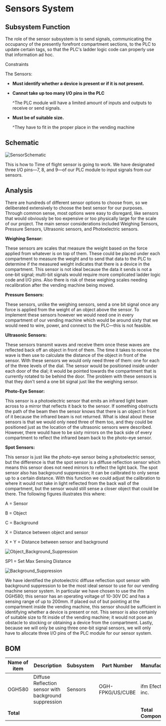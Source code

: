 # Sensors System

## Subsystem Function 

The role of the sensor subsystem is to send signals, communicating the occupancy of the presently forefront compartment sections, to the PLC to update certain tags, so that the PLC's ladder logic code can properly use that information ad hoc.  

 

Constraints 

 

The Sensors: 

* **Must identify whether a device is present or if it is not present.**  

* **Cannot take up too many I/O pins in the PLC**   

    ^The PLC module will have a limited amount of inputs and outputs to receive or send signals.  

* **Must be of suitable size.**  
 
    ^They have to fit in the proper place in the vending machine 

 

## Schematic 
![SensorSchematic](https://user-images.githubusercontent.com/113734069/203670775-6f40ee67-78c1-44de-b468-94481cb20bdc.jpeg)

This is how to Time of flight sensor is going to work. We have designated three I/O pins—7, 8, and 9—of our PLC module to input signals from our sensors. 

 
## Analysis 

There are hundreds of different sensor options to choose from, so we deliberated extensively to choose the best sensor for our purposes. Through common sense, most options were easy to disregard, like sensors that would obviously be too expensive or too physically large for the scale of our project. The main sensor considerations included Weighing Sensors, Pressure Sensors, Ultrasonic sensors, and Photoelectric sensors. 

 

**Weighing Sensor:**   

These sensors are scales that measure the weight based on the force applied from whatever is on top of them. These could be placed under each compartment to measure the weight and to send that data to the PLC to determine if the measured weight indicates that there is a device in the compartment. This sensor is not ideal because the data it sends is not a one-bit signal; multi-bit signals would require more complicated ladder logic code and I/O pins. Also there is risk of these weighing scales needing recalibration after the vending machine being moved. 

 

**Pressure Sensors:**   

These sensors, unlike the weighing sensors, send a one bit signal once any force is applied from the weight of an object above the sensor. To implement these sensors however we would need one in every compartment of our vending machine which would be around sixty that we would need to wire, power, and connect to the PLC—this is not feasible. 

 

**Ultrasonic Sensors:**   

These sensors transmit waves and receive them once these waves are reflected back off an object in front of them. The time it takes to receive the wave is then use to calculate the distance of the object in front of the sensor. With these sensors we would only need three of them: one for each of the three levels of the dial. The sensor would be positioned inside under each door of the dial; it would be pointed towards the compartment that is currently rotated to be behind the door. The problem with these sensors is that they don't send a one bit signal just like the weighing sensor. 

 

**Photo-Eye Sensor:**   

This sensor is a photoelectric sensor that emits an infrared light beam across to a mirror that reflects it back to the sensor. If something obstructs the path of the beam then the sensor knows that there is an object in front of it because the infrared beam is not returned. What is ideal about these sensors is that we would only need three of them too, and they could be positioned just as the location of the ultrasonic sensors were described. However, there would have to be sixty mirrors on the back side of every compartment to reflect the infrared beam back to the photo-eye sensor. 

 

**Spot Sensors:**   

This sensor is just like the photo-eye sensor being a photoelectric sensor, but the difference is that the spot sensor is a diffuse reflection sensor which means this sensor does not need mirrors to reflect the light back. The spot sensor also has background suppression; It can be calibrated to only sense up to a certain distance. With this function we could adjust the calibration to where it would not take in light reflected from the back wall of the compartment, but the sensor would still sense a closer object that could be there. The following figures illustrates this where: 

A = Sensor 

B = Object 

C = Background 

X = Distance between object and sensor 

X + Y = Distance between sensor and background 

 ![Object_Background_Suppression](https://user-images.githubusercontent.com/113734069/203670906-74718655-fcee-4934-bc84-a7e235f93afe.jpeg)

SP1 = Set Max Sensing Distance 

![Background_Suppression](https://user-images.githubusercontent.com/113734069/203670924-26edff27-894f-49f0-8af1-3afa87baff16.jpg)
 
We have identified the photoelectric diffuse reflection spot sensor with background suppression to be the most ideal sensor to use for our vending machine sensor system. In particular we have chosen to use the ifm OGH580; this sensor has an operating voltage of 10-30V DC and has a sensing range of up to 200mm. If placed out of but pointing at the compartment inside the vending machine, this sensor should be sufficient in identifying whether a device is present or not. This sensor is also certainly of suitable size to fit inside of the vending machine; it would not pose an obstacle to stocking or obtaining a device from the compartment. Lastly, because we will only be using three one-bit signal sensors, we will only have to allocate three I/O pins of the PLC module for our sensor system.  

 
## BOM 

| Name of item | Description | Subsystem | Part Number | Manufacturer | Quantity | Price | Total | 
|--------------|-------------|-----------|-------------|--------------|----------|-------|-------| 
| OGH580 | Diffuse Reflection sensor with background suppression | Sensors |OGH-FPKG/US/CUBE  | ifm Efector inc. | 3 | $87.12 | $261.36| 
| **Total** |  |  |  | **Total Components** | 3 | **Total Cost** | $261.36 | 
